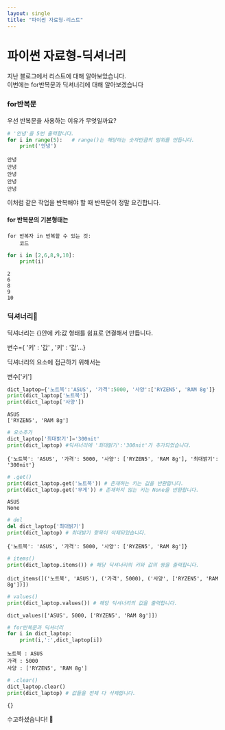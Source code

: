 ```yaml
---
layout: single
title: "파이썬 자료형-리스트"
---
```


# 파이썬 자료형-딕셔너리
지난 블로그에서 리스트에 대해 알아보았습니다.  
이번에는 for반복문과 딕셔너리에 대해 알아보겠습니다

### for반복문
우선 반복문을 사용하는 이유가 무엇일까요?  


```python
# '안녕'을 5번 출력합니다.
for i in range(5):   # range()는 해당하는 숫자만큼의 범위를 만듭니다.
    print('안녕')
```

    안녕
    안녕
    안녕
    안녕
    안녕
    

이처럼 같은 작업을 반복해야 할 때 반복문이 정말 요긴합니다.  
#### for 반복문의 기본형태는  

    for 반복자 in 반복할 수 있는 것:
        코드


```python
for i in [2,6,8,9,10]:
    print(i)
```

    2
    6
    8
    9
    10
    

### 딕셔너리📖 
딕셔너리는 {}안에 키:값 형태를 쉼표로 연결해서 만듭니다.

변수={ '키' : '값' , '키' : '값'...}   

딕셔너리의 요소에 접근하기 위해서는  

변수['키']


```python
dict_laptop={'노트북':'ASUS', '가격':5000, '사양':['RYZEN5', 'RAM 8g']}
print(dict_laptop['노트북'])
print(dict_laptop['사양'])
```

    ASUS
    ['RYZEN5', 'RAM 8g']
    


```python
# 요소추가
dict_laptop['최대밝기']='300nit'
print(dict_laptop) #딕셔너리에 '최대밝기':'300nit'가 추가되었습니다.
```

    {'노트북': 'ASUS', '가격': 5000, '사양': ['RYZEN5', 'RAM 8g'], '최대밝기': '300nit'}
    


```python
# .get()
print(dict_laptop.get('노트북')) # 존재하는 키는 값을 반환합니다.
print(dict_laptop.get('무게')) # 존재하지 않는 키는 None을 반환합니다.
```

    ASUS
    None
    


```python
# del 
del dict_laptop['최대밝기']
print(dict_laptop) # 최대밝기 항목이 삭제되었습니다.
```

    {'노트북': 'ASUS', '가격': 5000, '사양': ['RYZEN5', 'RAM 8g']}
    


```python
# items()
print(dict_laptop.items()) # 해당 딕셔너리의 키와 값의 쌍을 출력합니다. 
```

    dict_items([('노트북', 'ASUS'), ('가격', 5000), ('사양', ['RYZEN5', 'RAM 8g'])])
    


```python
# values()
print(dict_laptop.values()) # 해당 딕셔너리의 값을 출력합니다. 
```

    dict_values(['ASUS', 5000, ['RYZEN5', 'RAM 8g']])
    


```python
# for반복문과 딕셔너리
for i in dict_laptop:
    print(i,':',dict_laptop[i])
```

    노트북 : ASUS
    가격 : 5000
    사양 : ['RYZEN5', 'RAM 8g']
    


```python
# .clear()
dict_laptop.clear()
print(dict_laptop) # 값들을 전체 다 삭제합니다.
```

    {}
    

수고하셨습니다! 🙌
